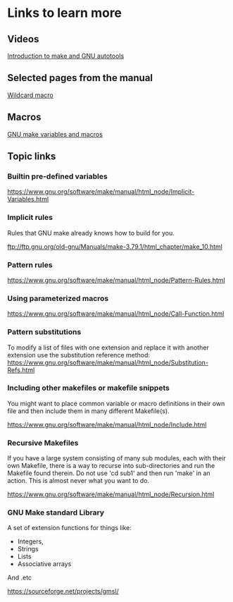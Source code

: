 # Links to learn more

## Videos

[Introduction to make and GNU autotools](https://www.youtube.com/watch?v=WFLvcMiG38w)

## Selected pages from the manual

[Wildcard macro](https://www.gnu.org/software/make/manual/html_node/Wildcard-Function.html)

## Macros

[GNU make variables and macros](https://www.dummies.com/computers/operating-systems/linux/linux-variables-or-macros-in-the-gnu-make-utility/)






## Topic links

### Builtin pre-defined variables

<https://www.gnu.org/software/make/manual/html_node/Implicit-Variables.html>

### Implicit rules

Rules that GNU make already knows how to build for you.

<ftp://ftp.gnu.org/old-gnu/Manuals/make-3.79.1/html_chapter/make_10.html>

### Pattern rules

<https://www.gnu.org/software/make/manual/html_node/Pattern-Rules.html>

### Using parameterized macros

<https://www.gnu.org/software/make/manual/html_node/Call-Function.html>

### Pattern substitutions

To modify a list of files with one extension and replace it with another extension
use the substitution reference method:
<https://www.gnu.org/software/make/manual/html_node/Substitution-Refs.html>





### Including other makefiles or makefile snippets

You might want to place common variable or macro definitions in their own file
and then include them in many different Makefile(s).

<https://www.gnu.org/software/make/manual/html_node/Include.html>


### Recursive Makefiles

If you have a large system consisting of many sub modules, each with their own
Makefile, there is a way to recurse into sub-directories and run the Makefile
found therein. Do not use 'cd sub1' and then run 'make' in an action. This is
almost  never what you want to do.

<https://www.gnu.org/software/make/manual/html_node/Recursion.html>


### GNU Make standard Library

A set of extension functions for things like:

- Integers,
- Strings
- Lists
- Associative arrays

And .etc

<https://sourceforge.net/projects/gmsl/>

